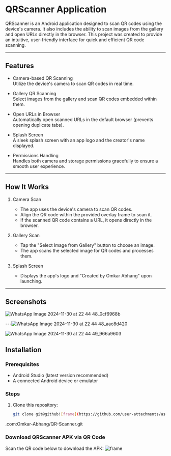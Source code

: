 # QRScanner Application

QRScanner is an Android application designed to scan QR codes using the device's camera. It also includes the ability to scan images from the gallery and open URLs directly in the browser. 
This project was created to provide an intuitive, user-friendly interface for quick and efficient QR code scanning.

---

## Features
- Camera-based QR Scanning  
  Utilize the device's camera to scan QR codes in real time.
  
- Gallery QR Scanning  
  Select images from the gallery and scan QR codes embedded within them.
  
- Open URLs in Browser  
  Automatically open scanned URLs in the default browser (prevents opening duplicate tabs).
  
- Splash Screen  
  A sleek splash screen with an app logo and the creator's name displayed.

- Permissions Handling  
  Handles both camera and storage permissions gracefully to ensure a smooth user experience.

---

## How It Works
1. Camera Scan  
   - The app uses the device's camera to scan QR codes.  
   - Align the QR code within the provided overlay frame to scan it.  
   - If the scanned QR code contains a URL, it opens directly in the browser.

2. Gallery Scan  
   - Tap the "Select Image from Gallery" button to choose an image.  
   - The app scans the selected image for QR codes and processes them.  

3. Splash Screen 
   - Displays the app's logo and "Created by Omkar Abhang" upon launching.

---

## Screenshots

![WhatsApp Image 2024-11-30 at 22 44 48_0cf6968b](https://github.com/user-attachments/assets/c0ab14dc-a68f-40e8-8a92-bf93e14a90d1)

---![WhatsApp Image 2024-11-30 at 22 44 48_aac8d420](https://github.com/user-attachments/assets/1e09544d-b148-4400-b3d5-4a3f280986ad)

![WhatsApp Image 2024-11-30 at 22 44 49_966a9603](https://github.com/user-attachments/assets/d7a2e280-f1ad-476d-9180-dfe2c35386d3)

## Installation
### Prerequisites
- Android Studio (latest version recommended)
- A connected Android device or emulator

### Steps
1. Clone this repository:
   ```bash
   git clone git@github![frame](https://github.com/user-attachments/assets/d4d37933-2815-47e9-b885-908e321dc033)
.com:Omkar-Abhang/QR-Scanner.git


### Download QRScanner APK via QR Code

Scan the QR code below to download the APK:
![frame](https://github.com/user-attachments/assets/ac0c0329-160f-4d50-bdbe-97ba27b1933a)


